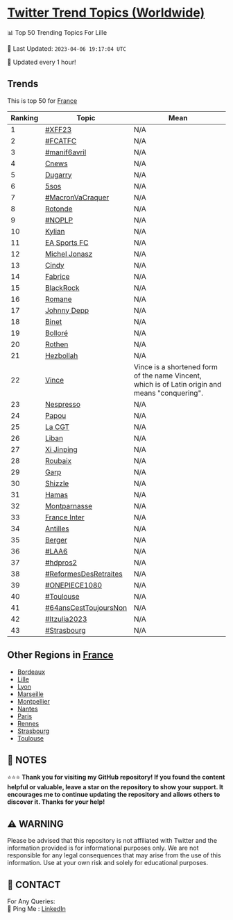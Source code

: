 [Twitter Trend Topics (Worldwide)](https://github.com/ErcinDedeoglu/Twitter-Trend-Topics)
==========


📊 Top 50 Trending Topics For Lille

📆 Last Updated: `2023-04-06 19:17:04 UTC`

🔧 Updated every 1 hour!


## Trends

This is top 50 for [France](</France>)

| Ranking | Topic | Mean |
| ------- | ------------ | ------------ |
| 1 | [#XFF23](http://twitter.com/search?q=%23XFF23) | N/A |
| 2 | [#FCATFC](http://twitter.com/search?q=%23FCATFC) | N/A |
| 3 | [#manif6avril](http://twitter.com/search?q=%23manif6avril) | N/A |
| 4 | [Cnews](http://twitter.com/search?q=Cnews) | N/A |
| 5 | [Dugarry](http://twitter.com/search?q=Dugarry) | N/A |
| 6 | [5sos](http://twitter.com/search?q=5sos) | N/A |
| 7 | [#MacronVaCraquer](http://twitter.com/search?q=%23MacronVaCraquer) | N/A |
| 8 | [Rotonde](http://twitter.com/search?q=Rotonde) | N/A |
| 9 | [#NOPLP](http://twitter.com/search?q=%23NOPLP) | N/A |
| 10 | [Kylian](http://twitter.com/search?q=Kylian) | N/A |
| 11 | [EA Sports FC](http://twitter.com/search?q=EA+Sports+FC) | N/A |
| 12 | [Michel Jonasz](http://twitter.com/search?q=Michel+Jonasz) | N/A |
| 13 | [Cindy](http://twitter.com/search?q=Cindy) | N/A |
| 14 | [Fabrice](http://twitter.com/search?q=Fabrice) | N/A |
| 15 | [BlackRock](http://twitter.com/search?q=BlackRock) | N/A |
| 16 | [Romane](http://twitter.com/search?q=Romane) | N/A |
| 17 | [Johnny Depp](http://twitter.com/search?q=Johnny+Depp) | N/A |
| 18 | [Binet](http://twitter.com/search?q=Binet) | N/A |
| 19 | [Bolloré](http://twitter.com/search?q=Bollor%c3%a9) | N/A |
| 20 | [Rothen](http://twitter.com/search?q=Rothen) | N/A |
| 21 | [Hezbollah](http://twitter.com/search?q=Hezbollah) | N/A |
| 22 | [Vince](http://twitter.com/search?q=Vince) | Vince is a shortened form of the name Vincent, which is of Latin origin and means "conquering". |
| 23 | [Nespresso](http://twitter.com/search?q=Nespresso) | N/A |
| 24 | [Papou](http://twitter.com/search?q=Papou) | N/A |
| 25 | [La CGT](http://twitter.com/search?q=La+CGT) | N/A |
| 26 | [Liban](http://twitter.com/search?q=Liban) | N/A |
| 27 | [Xi Jinping](http://twitter.com/search?q=Xi+Jinping) | N/A |
| 28 | [Roubaix](http://twitter.com/search?q=Roubaix) | N/A |
| 29 | [Garp](http://twitter.com/search?q=Garp) | N/A |
| 30 | [Shizzle](http://twitter.com/search?q=Shizzle) | N/A |
| 31 | [Hamas](http://twitter.com/search?q=Hamas) | N/A |
| 32 | [Montparnasse](http://twitter.com/search?q=Montparnasse) | N/A |
| 33 | [France Inter](http://twitter.com/search?q=France+Inter) | N/A |
| 34 | [Antilles](http://twitter.com/search?q=Antilles) | N/A |
| 35 | [Berger](http://twitter.com/search?q=Berger) | N/A |
| 36 | [#LAA6](http://twitter.com/search?q=%23LAA6) | N/A |
| 37 | [#hdpros2](http://twitter.com/search?q=%23hdpros2) | N/A |
| 38 | [#ReformesDesRetraites](http://twitter.com/search?q=%23ReformesDesRetraites) | N/A |
| 39 | [#ONEPIECE1080](http://twitter.com/search?q=%23ONEPIECE1080) | N/A |
| 40 | [#Toulouse](http://twitter.com/search?q=%23Toulouse) | N/A |
| 41 | [#64ansCestToujoursNon](http://twitter.com/search?q=%2364ansCestToujoursNon) | N/A |
| 42 | [#Itzulia2023](http://twitter.com/search?q=%23Itzulia2023) | N/A |
| 43 | [#Strasbourg](http://twitter.com/search?q=%23Strasbourg) | N/A |



## Other Regions in [France](</France>)

* [Bordeaux](</France/Bordeaux.md>)
* [Lille](</France/Lille.md>)
* [Lyon](</France/Lyon.md>)
* [Marseille](</France/Marseille.md>)
* [Montpellier](</France/Montpellier.md>)
* [Nantes](</France/Nantes.md>)
* [Paris](</France/Paris.md>)
* [Rennes](</France/Rennes.md>)
* [Strasbourg](</France/Strasbourg.md>)
* [Toulouse](</France/Toulouse.md>)



## 📝 NOTES

⭐⭐⭐ **Thank you for visiting my GitHub repository! If you found the content helpful or valuable, leave a star on the repository to show your support. It encourages me to continue updating the repository and allows others to discover it. Thanks for your help!**


## ⚠️ WARNING

Please be advised that this repository is not affiliated with Twitter and the information provided is for informational purposes only. We are not responsible for any legal consequences that may arise from the use of this information. Use at your own risk and solely for educational purposes.


## 📨 CONTACT

 For Any Queries:  
            🏓 Ping Me : [LinkedIn](https://www.linkedin.com/in/ercindedeoglu/)
